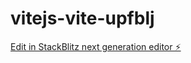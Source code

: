 # vitejs-vite-upfblj

[Edit in StackBlitz next generation editor ⚡️](https://stackblitz.com/~/github.com/Codewith-Mhd/vitejs-vite-upfblj)